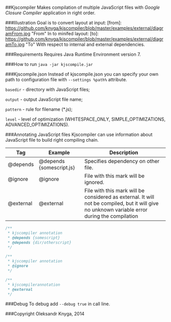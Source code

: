 ##Kjscompiler
Makes compilation of multiple JavaScript files with *Google Closure Compiler* application in right order.

###Illustration
Goal is to convert layout at input:
[from]: https://github.com/knyga/kjscompiler/blob/master/examples/external/diagramFrom.jpg "From"
In to minifed layout:
[to]: https://github.com/knyga/kjscompiler/blob/master/examples/external/diagramTo.jpg "To"
With respect to internal and external dependencies.

###Requirements
Requires Java Runtime Environment version 7.

###How to run
`java -jar kjscompile.jar`

###Kjscompile.json
Instead of kjscompile.json you can specify your own path to configuration file with `--settings %path%` attribute.

`basedir` - directory with JavaScript files;

`output` - output JavaScript file name;

`pattern` - rule for filename (*.js);

`level` - level of optimization (WHITESPACE_ONLY, SIMPLE_OPTIMIZATIONS, ADVANCED_OPTIMIZATIONS).

###Annotating JavaScript files
Kjscompiler can use information about JavaScript file to build right compiling chain.

| Tag        | Example           | Description  |
| ------------- |-------------| -----|
| @depends     | @depends {somescript.js} | Specifies dependency on other file. |
| @ignore | @ignore      |    File with this mark will be ignored. |
| @external      | @external     |   File with this mark will be considered as external. It will not be compiled, but it will give no unknown variable error during the compilation |

```javascript
/**
 * kjscompiler annotation
 * @depends {somescript}
 * @depends {dir/otherscript}
 */
```

```javascript
/**
 * kjscompiler annotation
 * @ignore
 */
```

```javascript
/**
 * kjscompilerannotation
 * @external
 */
```

###Debug
To debug add `--debug true` in call line.

###Copyright
Oleksandr Knyga, 2014
